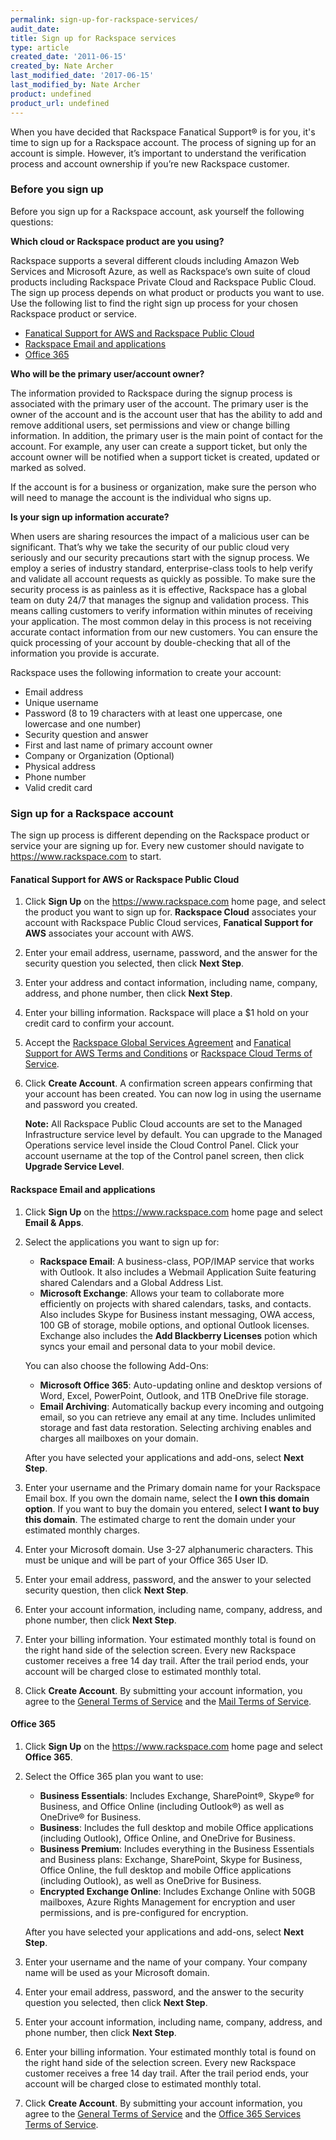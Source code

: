 ```yaml
---
permalink: sign-up-for-rackspace-services/
audit_date:
title: Sign up for Rackspace services
type: article
created_date: '2011-06-15'
created_by: Nate Archer
last_modified_date: '2017-06-15'
last_modified_by: Nate Archer
product: undefined
product_url: undefined
---
```


When you have decided that Rackspace Fanatical Support&reg; is for you, it's time to sign up for a Rackspace account. The process of signing up for an account is simple. However, it’s important to understand the verification process and account ownership if you’re new Rackspace customer.

### Before you sign up

Before you sign up for a Rackspace account, ask yourself the following questions:

**Which cloud or Rackspace product are you using?**

Rackspace supports a several different clouds including Amazon Web Services and Microsoft Azure, as well as Rackspace’s own suite of cloud products including Rackspace Private Cloud and Rackspace Public Cloud. The sign up process depends on what product or products you want to use. Use the following list to find the right sign up process for your chosen Rackspace product or service.

-	[Fanatical Support for AWS and Rackspace Public Cloud](#fanatical-support-for-aws-or-rackspace-public-cloud)
-	[Rackspace Email and applications](#rackspace-email-and-applications)
-	[Office 365](#office-365)

**Who will be the primary user/account owner?**

The information provided to Rackspace during the signup process is associated with the primary user of the account. The primary user is the owner of the account and is the account user that has the ability to add and remove additional users, set permissions and view or change billing information. In addition, the primary user is the main point of contact for the account. For example, any user can create a support ticket, but only the account owner will be notified when a support ticket is created, updated or marked as solved.

If the account is for a business or organization, make sure the person who will need to manage the account is the individual who signs up.

**Is your sign up information accurate?**

When users are sharing resources the impact of a malicious user can be significant. That’s why we take the security of our public cloud very seriously and our security precautions start with the signup process. We employ a series of industry standard, enterprise-class tools to help verify and validate all account requests as quickly as possible. To make sure the security process is as painless as it is effective, Rackspace has a global team on duty 24/7 that manages the signup and validation process. This means calling customers to verify information within minutes of receiving your application. The most common delay in this process is not receiving accurate contact information from our new customers. You can ensure the quick processing of your account by double-checking that all of the information you provide is accurate.

Rackspace uses the following information to create your account:

- Email address
- Unique username
- Password (8 to 19 characters with at least one uppercase, one lowercase and one number)
- Security question and answer
- First and last name of primary account owner
- Company or Organization (Optional)
- Physical address
- Phone number
- Valid credit card


### Sign up for a Rackspace account

The sign up process is different depending on the Rackspace product or service your are signing up for. Every new customer should navigate to https://www.rackspace.com to start.

#### Fanatical Support for AWS or Rackspace Public Cloud

1. Click **Sign Up** on the https://www.rackspace.com home page, and select the product you want to sign up for. **Rackspace Cloud** associates your account with Rackspace Public Cloud services, **Fanatical Support for AWS** associates your account with AWS.
2. Enter your email address, username, password, and the answer for the security question you selected, then click **Next Step**.
3. Enter your address and contact information, including name, company, address, and phone number, then click **Next Step**.
4. Enter your billing information. Rackspace will place a $1 hold on your credit card to confirm your account.
5. Accept the [Rackspace Global Services Agreement](https://www.rackspace.com/information/legal/GSA) and [Fanatical Support for AWS Terms and Conditions](https://www.rackspace.com/information/legal/awssupport) or [Rackspace Cloud Terms of Service](https://www.rackspace.com/information/legal/cloud/tos).
6. Click **Create Account**. A confirmation screen appears confirming that your account has been created. You can now log in using the username and password you created.

   **Note:** All Rackspace Public Cloud accounts are set to the Managed Infrastructure service level by default. You can upgrade to the Managed Operations service level inside the Cloud Control Panel. Click your account username at the top of the Control panel screen, then click **Upgrade Service Level**.

#### Rackspace Email and applications

1. Click **Sign Up** on the https://www.rackspace.com home page and select **Email & Apps**.
2. Select the applications you want to sign up for:

      - **Rackspace Email**: A business-class, POP/IMAP service that works with Outlook. It also includes a Webmail Application Suite featuring shared Calendars and a Global Address List.
      - **Microsoft Exchange**: Allows your team to collaborate more efficiently on projects with shared calendars, tasks, and contacts. Also includes Skype for Business instant messaging, OWA access, 100 GB of storage, mobile options, and optional Outlook licenses. Exchange also includes the **Add Blackberry Licenses** potion which syncs your email and personal data to your mobil device.

   You can also choose the following Add-Ons:

      - **Microsoft Office 365**: Auto-updating online and desktop versions of Word, Excel, PowerPoint, Outlook, and 1TB OneDrive file storage.
      - **Email Archiving**: Automatically backup every incoming and outgoing email, so you can retrieve any email at any time. Includes unlimited storage and fast data restoration. Selecting archiving enables and charges all mailboxes on your domain.

   After you have selected your applications and add-ons, select **Next Step**.

3. Enter your username and the Primary domain name for your Rackspace Email box. If you own the domain name, select the **I own this domain option**. If you want to buy the domain you entered, select **I want to buy this domain**. The estimated charge to rent the domain under your estimated monthly charges.
4. Enter your Microsoft domain. Use 3-27 alphanumeric characters. This must be unique and will be part of your Office 365 User ID.
5. Enter your email address, password, and the answer to your selected security question, then click **Next Step**.
6. Enter your account information, including name, company, address, and phone number, then click **Next Step**.
7. Enter your billing information. Your estimated monthly total is found on the right hand side of the selection screen. Every new Rackspace customer receives a free 14 day trail. After the trail period ends, your account will be charged close to estimated monthly total.
8. Click **Create Account**. By submitting your account information, you agree to the [General Terms of Service](https://www.rackspace.com/information/legal/generalterms) and the [Mail Terms of Service](https://www.rackspace.com/information/legal/mailterms).

#### Office 365

1. Click **Sign Up** on the https://www.rackspace.com home page and select **Office 365**.
2. Select the Office 365 plan you want to use:

     - **Business Essentials**: Includes Exchange, SharePoint®, Skype® for Business, and Office Online (including Outlook®) as well as OneDrive® for Business.
     - **Business**: Includes the full desktop and mobile Office applications (including Outlook), Office Online, and OneDrive for Business.
     - **Business Premium**: Includes everything in the Business Essentials and Business plans: Exchange, SharePoint, Skype for Business, Office Online, the full desktop and mobile Office applications (including Outlook), as well as OneDrive for Business.
     - **Encrypted Exchange Online**: Includes Exchange Online with 50GB mailboxes, Azure Rights Management for encryption and user permissions, and is pre-configured for encryption.

   After you have selected your applications and add-ons, select **Next Step**.

3. Enter your username and the name of your company. Your company name will be used as your Microsoft domain.
4. Enter your email address, password, and the answer to the security question you selected, then click **Next Step**.
5. Enter your account information, including name, company, address, and phone number, then click **Next Step**.
7. Enter your billing information. Your estimated monthly total is found on the right hand side of the selection screen. Every new Rackspace customer receives a free 14 day trail. After the trail period ends, your account will be charged close to estimated monthly total.
8. Click **Create Account**. By submitting your account information, you agree to the [General Terms of Service](https://www.rackspace.com/information/legal/generalterms) and the [Office 365 Services Terms of Service](https://www.rackspace.com/information/legal/office-365).
